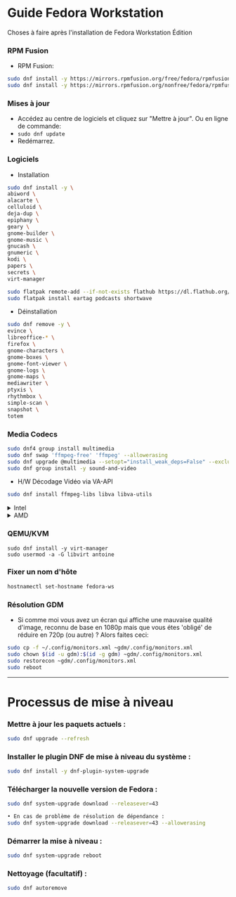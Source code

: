# Guide Fedora Workstation

Choses à faire après l'installation de Fedora Workstation Édition

### RPM Fusion

* RPM Fusion:
```sh
sudo dnf install -y https://mirrors.rpmfusion.org/free/fedora/rpmfusion-free-release-$(rpm -E %fedora).noarch.rpm
sudo dnf install -y https://mirrors.rpmfusion.org/nonfree/fedora/rpmfusion-nonfree-release-$(rpm -E %fedora).noarch.rpm
```

### Mises à jour
* Accédez au centre de logiciels et cliquez sur "Mettre à jour". Ou en ligne de commande:
* `sudo dnf update`
* Redémarrez.

### Logiciels

* Installation

```sh
sudo dnf install -y \
abiword \
alacarte \
celluloid \
deja-dup \
epiphany \
geary \
gnome-builder \
gnome-music \
gnucash \
gnumeric \
kodi \
papers \
secrets \
virt-manager

sudo flatpak remote-add --if-not-exists flathub https://dl.flathub.org/repo/flathub.flatpakrepo
sudo flatpak install eartag podcasts shortwave
```

* Déinstallation

```sh
sudo dnf remove -y \
evince \
libreoffice-* \
firefox \
gnome-characters \
gnome-boxes \
gnome-font-viewer \
gnome-logs \
gnome-maps \
mediawriter \
ptyxis \
rhythmbox \
simple-scan \
snapshot \
totem
```

### Media Codecs

```sh
sudo dnf4 group install multimedia
sudo dnf swap 'ffmpeg-free' 'ffmpeg' --allowerasing
sudo dnf upgrade @multimedia --setopt="install_weak_deps=False" --exclude=PackageKit-gstreamer-plugin
sudo dnf group install -y sound-and-video 
```

* H/W Décodage Vidéo via VA-API

```sh
sudo dnf install ffmpeg-libs libva libva-utils
```

<details>
<summary>Intel</summary>
 
* If you have a recent Intel chipset (5th Gen and above) after installing the packages above., Do:
```sh
sudo dnf swap libva-intel-media-driver intel-media-driver --allowerasing
sudo dnf install libva-intel-driver
```
</details>

<details>
<summary>AMD</summary>No need to do this for intel integrated graphics. Mesa drivers are for AMD graphics, who lost support for h264/h245 in the fedora repositories in f38 due to legal concerns.
 
* If you have an AMD chipset, after installing the packages above do:
```
sudo dnf swap mesa-va-drivers mesa-va-drivers-freeworld
sudo dnf swap mesa-vdpau-drivers mesa-vdpau-drivers-freeworld
sudo dnf swap mesa-va-drivers.i686 mesa-va-drivers-freeworld.i686
sudo dnf swap mesa-vdpau-drivers.i686 mesa-vdpau-drivers-freeworld.i686
```
</details>

### QEMU/KVM
```
sudo dnf install -y virt-manager
sudo usermod -a -G libvirt antoine
```

### Fixer un nom d'hôte

```sh
hostnamectl set-hostname fedora-ws
````

### Résolution GDM
* Si comme moi vous avez un écran qui affiche une mauvaise qualité d'image, reconnu de base en 1080p mais que vous étes 'obligé' de réduire en 720p (ou autre) ? Alors faites ceci:

```sh
sudo cp -f ~/.config/monitors.xml ~gdm/.config/monitors.xml
sudo chown $(id -u gdm):$(id -g gdm) ~gdm/.config/monitors.xml
sudo restorecon ~gdm/.config/monitors.xml
sudo reboot
``` 

---

# Processus de mise à niveau

### Mettre à jour les paquets actuels :
```sh
sudo dnf upgrade --refresh
```


### Installer le plugin DNF de mise à niveau du système : 
```sh
sudo dnf install -y dnf-plugin-system-upgrade
```


### Télécharger la nouvelle version de Fedora :
```sh
sudo dnf system-upgrade download --releasever=43

• En cas de problème de résolution de dépendance :
sudo dnf system-upgrade download --releasever=43 --allowerasing
```


### Démarrer la mise à niveau :
```sh
sudo dnf system-upgrade reboot
```


### Nettoyage (facultatif) :
```sh
sudo dnf autoremove
```
